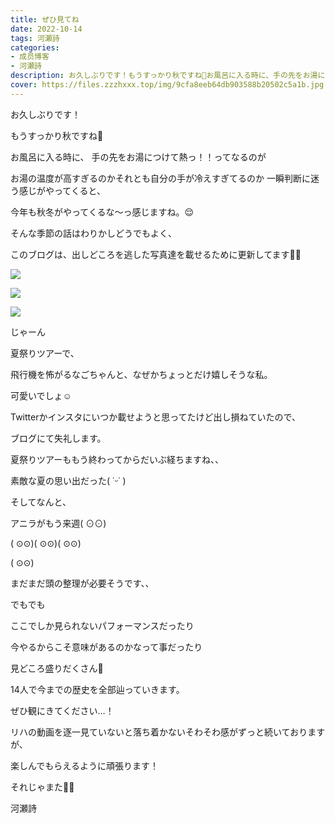 ```yaml
---
title: ぜひ見てね
date: 2022-10-14
tags: 河瀬詩
categories: 
- 成员博客
- 河瀬詩
description: お久しぶりです！もうすっかり秋ですね🍁お風呂に入る時に、手の先をお湯につけて熱っ！！ってなるのがお湯の温度が高すぎるのかそれとも自分の手が冷えすぎ...
cover: https://files.zzzhxxx.top/img/9cfa8eeb64db903588b20502c5a1b.jpg 
---
```






お久しぶりです！





もうすっかり秋ですね🍁









お風呂に入る時に、
手の先をお湯につけて熱っ！！ってなるのが



お湯の温度が高すぎるのかそれとも自分の手が冷えすぎてるのか
一瞬判断に迷う感じがやってくると、




今年も秋冬がやってくるな〜っ感じますね。😌













そんな季節の話はわりかしどうでもよく、





このブログは、出しどころを逃した写真達を載せるために更新してます🧚‍♀️



















![](https://files.zzzhxxx.top/img/9cfa8eeb64db903588b20502c5a1b.jpg)










![](https://files.zzzhxxx.top/img/9cfa8eeb64db903588b20502c5a1b-01.jpg)










![](https://files.zzzhxxx.top/img/9cfa8eeb64db903588b20502c5a1b-02.jpg)






じゃーん




夏祭りツアーで、




飛行機を怖がるなごちゃんと、なぜかちょっとだけ嬉しそうな私。







可愛いでしょ☺️








Twitterかインスタにいつか載せようと思ってたけど出し損ねていたので、





ブログにて失礼します。












夏祭りツアーももう終わってからだいぶ経ちますね、、





素敵な夏の思い出だった( ˙ᵕ​˙ )









そしてなんと、




アニラがもう来週‎( ⊙⊙)

















‎( ⊙⊙)‎( ⊙⊙)‎( ⊙⊙)













‎( ⊙⊙)










まだまだ頭の整理が必要そうです、、







でもでも





ここでしか見られないパフォーマンスだったり





今やるからこそ意味があるのかなって事だったり






見どころ盛りだくさん🌳








14人で今までの歴史を全部辿っていきます。








ぜひ観にきてください…！






リハの動画を逐一見ていないと落ち着かないそわそわ感がずっと続いておりますが、







楽しんでもらえるように頑張ります！










それじゃまた︎👋🏻









河瀬詩


